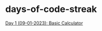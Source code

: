 # days-of-code-streak

<a href = "https://github.com/niyazbadar/days-of-code-streak/tree/main/day%201">Day 1 (09-01-2023): Basic Calculator</a>
